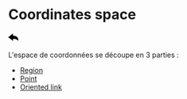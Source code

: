 # Coordinates space

[![](../../screenshots/other/Go-back.png)](README.md)

L'espace de coordonnées se découpe en 3 parties :

- [Region](coordinates-space-region.md)
- [Point](coordinates-space-point.md)
- [Oriented link](coordinates-space-link.md)
